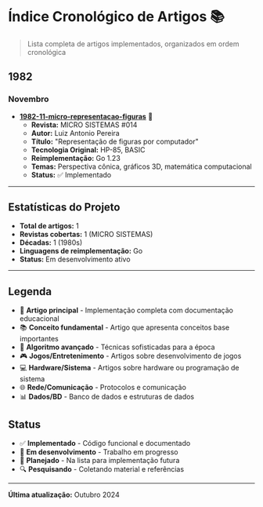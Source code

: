 # Índice Cronológico de Artigos 📚

> Lista completa de artigos implementados, organizados em ordem cronológica

## 1982

### Novembro
- **[1982-11-micro-representacao-figuras](1982-11-micro-representacao-figuras/)** 🎯
  - **Revista:** MICRO SISTEMAS #014
  - **Autor:** Luiz Antonio Pereira
  - **Título:** "Representação de figuras por computador"
  - **Tecnologia Original:** HP-85, BASIC
  - **Reimplementação:** Go 1.23
  - **Temas:** Perspectiva cônica, gráficos 3D, matemática computacional
  - **Status:** ✅ Implementado

---

## Estatísticas do Projeto

- **Total de artigos:** 1
- **Revistas cobertas:** 1 (MICRO SISTEMAS)
- **Décadas:** 1 (1980s)
- **Linguagens de reimplementação:** Go
- **Status:** Em desenvolvimento ativo

---

## Legenda

- 🎯 **Artigo principal** - Implementação completa com documentação educacional
- 📚 **Conceito fundamental** - Artigo que apresenta conceitos base importantes
- 🔬 **Algoritmo avançado** - Técnicas sofisticadas para a época
- 🎮 **Jogos/Entretenimento** - Artigos sobre desenvolvimento de jogos
- 💻 **Hardware/Sistema** - Artigos sobre hardware ou programação de sistema
- 🌐 **Rede/Comunicação** - Protocolos e comunicação
- 📊 **Dados/BD** - Banco de dados e estruturas de dados

## Status

- ✅ **Implementado** - Código funcional e documentado
- 🚧 **Em desenvolvimento** - Trabalho em progresso
- 📝 **Planejado** - Na lista para implementação futura
- 🔍 **Pesquisando** - Coletando material e referências

---

**Última atualização:** Outubro 2024